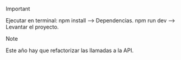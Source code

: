 > [!IMPORTANT]
  Ejecutar en terminal:
  npm install --> Dependencias.
  npm run dev --> Levantar el proyecto.

> [!NOTE]
  Este año hay que refactorizar las llamadas a la API.
